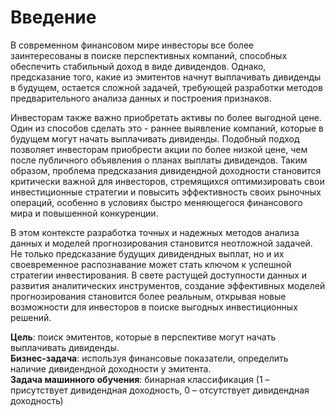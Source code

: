 # Введение

В современном финансовом мире инвесторы все более заинтересованы в поиске перспективных компаний, способных обеспечить стабильный доход в виде дивидендов. Однако, предсказание того, какие из эмитентов начнут выплачивать дивиденды в будущем, остается сложной задачей, требующей разработки методов предварительного анализа данных и построения признаков.

Инвесторам также важно приобретать активы по более выгодной цене. Один из способов сделать это - раннее выявление компаний, которые в будущем могут начать выплачивать дивиденды. Подобный подход позволяет инвесторам приобрести акции по более низкой цене, чем после публичного объявления о планах выплаты дивидендов. Таким образом, проблема предсказания дивидендной доходности становится критически важной для инвесторов, стремящихся оптимизировать свои инвестиционные стратегии и повысить эффективность своих рыночных операций, особенно в условиях быстро меняющегося финансового мира и повышенной конкуренции.

В этом контексте разработка точных и надежных методов анализа данных и моделей прогнозирования становится неотложной задачей. Не только предсказание будущих дивидендных выплат, но и их своевременное распознавание может стать ключом к успешной стратегии инвестирования. В свете растущей доступности данных и развития аналитических инструментов, создание эффективных моделей прогнозирования становится более реальным, открывая новые возможности для инвесторов в поиске выгодных инвестиционных решений.

**Цель**: поиск эмитентов, которые в перспективе могут начать выплачивать дивиденды.\
**Бизнес-задача**: используя финансовые показатели, определить наличие дивидендной доходности у эмитента.\
**Задача машинного обучения**: бинарная классификация (1 – присутствует дивидендная доходность, 0 – отсутствует дивидендная доходность)
